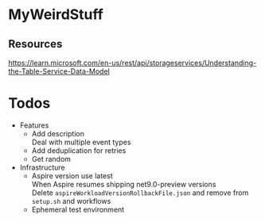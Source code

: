 # MyWeirdStuff

## Resources
https://learn.microsoft.com/en-us/rest/api/storageservices/Understanding-the-Table-Service-Data-Model

# Todos
- Features
  - Add description  
    Deal with multiple event types
  - Add deduplication for retries
  - Get random
- Infrastructure
  - Aspire version use latest  
    When Aspire resumes shipping net9.0-preview versions  
    Delete `aspireWorkloadVersionRollbackFile.json` and remove from `setup.sh` and workflows  
  - Ephemeral test environment
